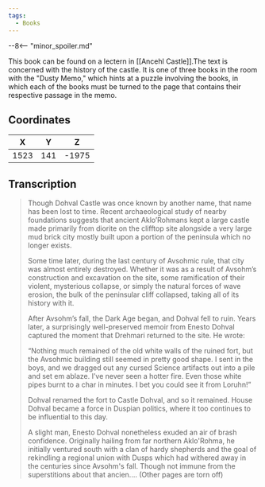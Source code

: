 ```yaml
---
tags:
  - Books
---
```


--8<-- "minor_spoiler.md"

This book can be found on a lectern in [[Ancehl Castle]].The text is concerned with the history of the castle. It is one of three books in the room with the "Dusty Memo," which hints at a puzzle involving the books, in which each of the books must be turned to the page that contains their respective passage in the memo.

## Coordinates
| **X** | **Y** | **Z** |
| :---: | :---: | :---: |
| 1523  |  141  | -1975 |

## Transcription
> Though Dohval Castle was once known by another name, that name has been lost to time. Recent archaeological study of nearby foundations suggests that ancient Aklo’Rohmans kept a large castle made primarily from diorite on the clifftop site alongside a very large mud brick city mostly built upon a portion of the peninsula which no longer exists.
>
> Some time later, during the last century of Avsohmic rule, that city was almost entirely destroyed. Whether it was as a result of Avsohm’s construction and excavation on the site, some ramification of their violent, mysterious collapse, or simply the natural forces of wave erosion, the bulk of the peninsular cliff collapsed, taking all of its history with it.
>
> After Avsohm’s fall, the Dark Age began, and Dohval fell to ruin. Years later, a surprisingly well-preserved memoir from Enesto Dohval captured the moment that Drehmari returned to the site. He wrote:
>
> “Nothing much remained of the old white walls of the ruined fort, but the Avsohmic building still seemed in pretty good shape. I sent in the boys, and we dragged out any cursed Science artifacts out into a pile and set em ablaze. I’ve never seen a hotter fire. Even those white pipes burnt to a char in minutes. I bet you could see it from Loruhn!”
>
> Dohval renamed the fort to Castle Dohval, and so it remained. House Dohval became a force in Duspian politics, where it too continues to be influential to this day.
>
> A slight man, Enesto Dohval nonetheless exuded an air of brash confidence. Originally hailing from far northern Aklo'Rohma, he initially ventured south with a clan of hardy shepherds and the goal of rekindling a regional union with Dusps which had withered away in the centuries since Avsohm's fall. Though not immune from the superstitions about that ancien.... (Other pages are torn off)

